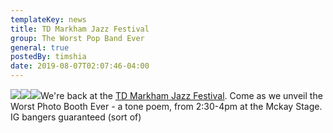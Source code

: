 ```yaml
---
templateKey: news
title: TD Markham Jazz Festival
group: The Worst Pop Band Ever
general: true
postedBy: timshia
date: 2019-08-07T02:07:46-04:00
---
```

![](https://scontent.fybz2-2.fna.fbcdn.net/v/t1.0-9/69864487_10157627711546823_1390779233000751104_o.jpg?_nc_cat=105&_nc_oc=AQkPC1xNC05g2OM13ATxa4ZNjnIMsnrp_q0y-pGuW9fvdWUTVyNKCAzuaJzrgQg0eQ4&_nc_ht=scontent.fybz2-2.fna&oh=6f7327cc7b7910b0b072602d20fa9ed5&oe=5E091B64)![](https://scontent.fybz2-1.fna.fbcdn.net/v/t1.0-9/69693194_10157627710616823_1547114586581237760_n.jpg?_nc_cat=109&_nc_oc=AQmBbQcV7_8O-UmDzg42kVKkBwnRrudAj6bWYvfyXoaapR2pzeRLUPNZsOgLSh0jjx8&_nc_ht=scontent.fybz2-1.fna&oh=1de0f01b40179e0d58eba2a121334995&oe=5DC84CE7)![](https://scontent.fybz2-1.fna.fbcdn.net/v/t1.0-9/69389078_10162133451985511_8297626208825245696_n.jpg?_nc_cat=111&_nc_oc=AQnlTzuiqBV2bS-o-HT33RSSiaIXk3MktOkSVFR4-_MRlEJal2NtWQ8bZHuhodBTPNg&_nc_ht=scontent.fybz2-1.fna&oh=a4e23bddf38b872d75b3adb1528ae5f7&oe=5E0262CC)We're back at the [TD Markham Jazz Festival](https://www.markhamjazzfestival.com/artists/page/2/). Come as we unveil the Worst Photo Booth Ever - a tone poem, from 2:30-4pm at the Mckay Stage. IG bangers guaranteed (sort of)